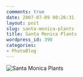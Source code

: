 ```yaml
---
comments: true
date: 2007-07-09 00:26:31
layout: post
slug: santa-monica-plants
title: Santa Monica Plants
wordpress_id: 390
categories:
- PhotoBlog
---
```


![Santa Monica Plants](http://ryanfitzer.com/main/wp-content/uploads/2007/07/sm-plants.jpg)
